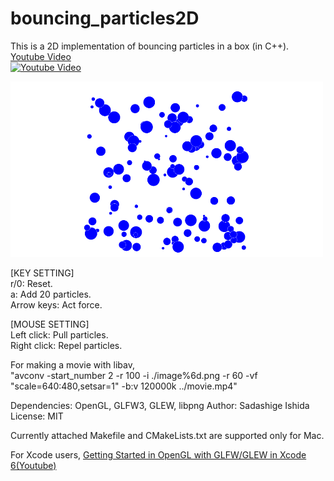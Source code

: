 # bouncing_particles2D
This is a 2D implementation of bouncing particles in a box (in C++).  
[Youtube Video][Y]  
[![Youtube Video](http://i.ytimg.com/vi/10r78SzERII/0.jpg)](https://www.youtube.com/watch?v=10r78SzERII)


<!-- ![Screen Shot](https://github.com/sdsgisd/bouncing_particles2D/blob/master/screenshot.png =60x60) -->
<!--60x60 is the size of image-->

<!-- Screen Shot -->
<a href="https://www.youtube.com/watch?v=10r78SzERII">
<img src="https://github.com/sdsgisd/bouncing_particles2D/blob/master/screenshot.png" width="500px">
</a>


[KEY SETTING]  
r/0: Reset.  
a: Add 20 particles.  
Arrow keys: Act force.

[MOUSE SETTING]  
Left click: Pull particles.  
Right click: Repel particles.

For making a movie with libav,  
"avconv -start_number 2 -r 100 -i ./image%6d.png -r 60 -vf "scale=640:480,setsar=1" -b:v 120000k ../movie.mp4"

Dependencies: OpenGL, GLFW3, GLEW, libpng
Author: Sadashige Ishida  
License: MIT  

Currently attached Makefile and CMakeLists.txt are supported only for Mac.  
<!-- The library was tested on Mac OS X 10.11.6 -->
For Xcode users,   [Getting Started in OpenGL with GLFW/GLEW in Xcode 6(Youtube)][X]

[Y]:https://www.youtube.com/watch?v=10r78SzERII
[X]:https://www.youtube.com/watch?v=lTmM3Y8SMOM
